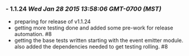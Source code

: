 ### - 1.1.24 *Wed Jan 28 2015 13:58:06 GMT-0700 (MST)*
  - preparing for release of v1.1.24
  - getting more testing done and added some pre-work for release automation. #8
  - getting the base tests written starting with the event emitter module. also added the dependencies needed to get testing rolling. #8